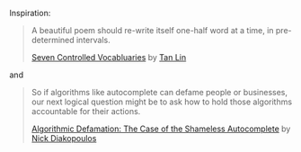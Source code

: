 Inspiration:

> A beautiful poem should re-write itself one-half word at a time, in pre-determined intervals.
>
> [Seven Controlled Vocabluaries](http://www.amazon.com/Seven-Controlled-Vocabularies-Obituary-Cooking/dp/0819569291) by [Tan Lin](https://twitter.com/chalkknit)

and 

> So if algorithms like autocomplete can defame people or businesses, our next logical question might be to ask how to hold those algorithms accountable for their actions. 
>
> [Algorithmic Defamation: The Case of the Shameless Autocomplete](http://www.nickdiakopoulos.com/2013/08/06/algorithmic-defamation-the-case-of-the-shameless-autocomplete/) by [Nick Diakopoulos](https://twitter.com/ndiakopoulos)
